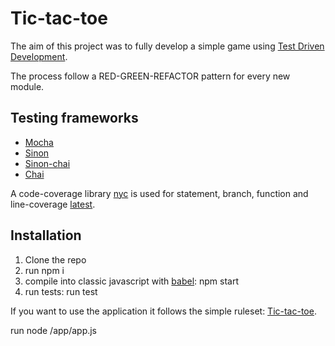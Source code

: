 # Tic-tac-toe

The aim of this project was to fully develop a simple game using [Test Driven Development](https://en.wikipedia.org/wiki/Test-driven_development).

The process follow a RED-GREEN-REFACTOR pattern for every new module.

## Testing frameworks
* [Mocha](https://www.npmjs.com/package/mocha)
* [Sinon](https://www.npmjs.com/package/sinon)
* [Sinon-chai](https://www.npmjs.com/package/sinon-chai)
* [Chai](https://www.npmjs.com/package/chai)

A code-coverage library [nyc](https://www.npmjs.com/package/nyc/v/5.1.0) is used for statement, branch, function and line-coverage [latest](https://raw.githubusercontent.com/JohanSoederlund/Tic-tac-toe/master/documents/Coverage%202018-11-29%2015-34-18.png).

## Installation
1. Clone the repo
2. run npm i
3. compile into classic javascript with [babel](https://www.npmjs.com/package/babel-cli): npm start
4. run tests: run test

If you want to use the application it follows the simple ruleset: [Tic-tac-toe](https://en.wikipedia.org/wiki/Tic-tac-toe).

run node /app/app.js